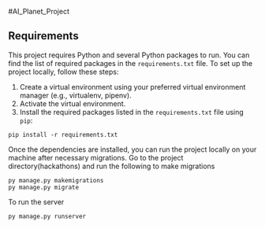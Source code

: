 #AI_Planet_Project

## Requirements

This project requires Python and several Python packages to run. You can find the list of required packages in the `requirements.txt` file. To set up the project locally, follow these steps:

1. Create a virtual environment using your preferred virtual environment manager (e.g., virtualenv, pipenv).
2. Activate the virtual environment.
3. Install the required packages listed in the `requirements.txt` file using `pip`:
```
pip install -r requirements.txt
```
Once the dependencies are installed, you can run the project locally on your machine after necessary migrations.
Go to the project directory(hackathons) and run the following to make migrations

```
py manage.py makemigrations
py manage.py migrate
```

To run the server

```
py manage.py runserver
```
